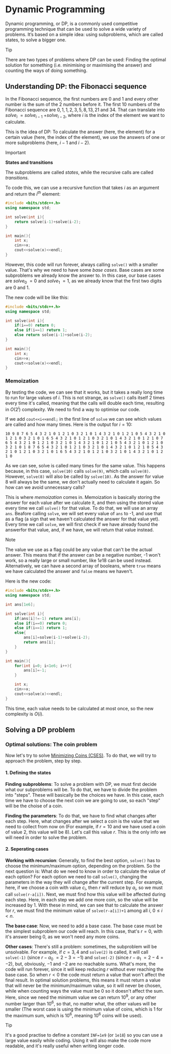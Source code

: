 # Dynamic Programming
Dynamic programming, or DP, is a commonly used competitive programming technique that can be used to solve a wide variety of problems. It’s based on a simple idea: using subproblems, which are called states, to solve a bigger one.

> [!TIP]
> There are two types of problems where DP can be used: Finding the optimal solution for something (i.e. minimising or maximising the answer) and counting the ways of doing something.

## Understanding DP: the Fibonacci sequence
In the Fibonacci sequence, the first numbers are 0 and 1 and every other number is the sum of the 2 numbers before it. The first 10 numbers of the Fibonacci sequence are $0, 1, 1, 2, 3, 5, 8, 13, 21$ and $34$. That can translate into $solve$<sub>$i$</sub> $= solve$<sub>$i-1$</sub> $+ solve$<sub>$i-2$</sub>, where $i$ is the index of the element we want to calculate.

This is the idea of DP: To calculate the answer (here, the element) for a certain value (here, the index of the element), we use the answers of one or more subproblems (here, $i-1$ and $i-2$).

> [!IMPORTANT]
> **States and transitions**
> 
> The subproblems are called *states*, while the recursive calls are called *transitions*.

To code this, we can use a recursive function that takes $i$ as an argument and return the $i$<sup>$th$</sup> element:
```cpp
#include <bits/stdc++.h>
using namespace std;

int solve(int i){
    return solve(i-1)+solve(i-2);
}

int main(){
    int x;
    cin>>x;
    cout<<solve(x)<<endl;
}
```

However, this code will run forever, always calling `solve()` with a smaller value. That's why we need to have some *base cases*. Base cases are some subproblems we already know the answer to. In this case, our base cases are $solve$<sub>$0$</sub> $=0$ and $solve$<sub>$1$</sub> $= 1$, as we already know that the first two digits are $0$ and $1$.

The new code will be like this:
```cpp
#include <bits/stdc++.h>
using namespace std;

int solve(int i){
    if(i==0) return 0;
    else if(i==1) return 1;
    else return solve(i-1)+solve(i-2);
}

int main(){
    int x;
    cin>>x;
    cout<<solve(x)<<endl;
}
```

### Memoization
By testing the code, we can see that it works, but it takes a really long time to run for large values of $i$. This is not strange, as `solve()` calls itself 2 times every time it's called, meaning that the calls will double each time, resulting in $O(2$<sup>$i$</sup>$)$ complexity. We need to find a way to optimise our code.

If we add `cout<<i<<endl;` in the first line of `solve` we can see which values are called and how many times. Here is the output for $i=10$:
```
10 9 8 7 6 5 4 3 2 1 0 1 2 1 0 3 2 1 0 1 4 3 2 1 0 1 2 1 0 5 4 3 2 1 0 1 2 1 0 3 2 1 0 1 6 5 4 3 2 1 0 1 2 1 0 3 2 1 0 1 4 3 2 1 0 1 2 1 0 7 6 5 4 3 2 1 0 1 2 1 0 3 2 1 0 1 4 3 2 1 0 1 2 1 0 5 4 3 2 1 0 1 2 1 0 3 2 1 0 1 8 7 6 5 4 3 2 1 0 1 2 1 0 3 2 1 0 1 4 3 2 1 0 1 2 1 0 5 4 3 2 1 0 1 2 1 0 3 2 1 0 1 6 5 4 3 2 1 0 1 2 1 0 3 2 1 0 1 4 3 2 1 0 1 2 1 0
```

As we can see, solve is called many times for the same value. This happens because, in this case, `solve(10)` calls `solve(9)`, which calls `solve(8)`. However, `solve(8)` will also be called by `solve(10)`. As the answer for value $8$ will always be the same, we don't actually need to calculate it again. So how can we avoid unnecessary calls?

This is where *memoization* comes in. Memoization is basically storing the answer for each value after we calculate it, and then using the stored value every time we call `solve()` for that value. To do that, we will use an array `ans`. Beafore calling `solve`, we will set every value of `ans` to -1, and use that as a flag (a sign that we haven't calculated the answer for that value yet). Every time we call `solve`, we will first check if we have already found the answerfor that value, and, if we have, we will return that value instead.

> [!NOTE]
> The value we use as a flag could be any value that can't be the actual answer. This means that if the answer can be a negative number, -1 won't work, so a really large or small number, like $1e18$ can be used instead. Alternatively, we can have a second array of booleans, where `true` means we have calculated the answer and `false` means we haven't.

Here is the new code:
```cpp
#include <bits/stdc++.h>
using namespace std;

int ans[1e6];

int solve(int i){
    if(ans[i]!=-1) return ans[i];
    else if(i==0) return 0;
    else if(i==1) return 1;
    else{
        ans[i]=solve(i-1)+solve(i-2);
        return ans[i];
    }
}

int main(){
    for(int i=0; i<1e6; i++){
        ans[i]=-1;
    }

    int x;
    cin>>x;
    cout<<solve(x)<<endl;
}
```

This time, each value needs to be calculated at most once, so the new complexity is $O(i)$.

## Solving a DP problem

### Optimal solutions: The coin problem
Now let's try to solve [Minimizing Coins (CSES)](https://cses.fi/problemset/task/1634). To do that, we will try to approach the problem, step by step.

#### 1. Defining the states
**Finding subproblems**: To solve a problem with DP, we must first decide what our subproblems will be. To do that, we have to divide the problem into "steps". These will basically be the choices we have. In this case, each time we have to choose the next coin we are going to use, so each "step" will be the choise of a coin.

**Finding the parameters**: To do that, we have to find what changes after each step. Here, what changes after we select a coin is the value that we need to collect from now on (For example, if $r=10$ and we have used a coin of value $2$, this value will be $8$). Let's call this value $r$. This is the only info we will need in order to solve the problem.

#### 2. Seperating cases
**Working with recursion**: Generally, to find the best option, `solve()` has to choose the minimum/maximum option, depending on the problem. So the next question is: What do we need to know in order to calculate the value of each option? For each option we need to call `solve()`, changing the parameters in the way they will change after the current step. For example, here, if we choose a coin with value $c$<sub>$i$</sub>, then $r$ will reduce by $a$<sub>$i$</sub>, so we must call `solve(r-a[i])`. Next, we must find how this value will be affected during each step. Here, in each step we add one more coin, so the value will be increased by $1$. With these in mind, we can see that to calculate the answer for $r$, we must find the minimum value of `solve(r-a[i])+1` among all $i$, $0 \leq i < n$.

**The base case**: Now, we need to add a base case. The base case must be the simplest subproblem our code will reach. In this case, that's $r=0$, with it's answer being $0$, as we won't need any more coins.

**Other cases**: There's still a problem: sometimes, the subproblem will be unsolvable. For example, if $c={3,4}$ and `solve(2)` is called, it will call `solve(-1)` (since $r-a$<sub>$0$</sub> $=2-3=-1$) and `solve(-2)` (since $r-a$<sub>$1$</sub> $=2-4=-2$), but, obviously, $-1$ and $-2$ are no reachable sums. What's more, the code will run forever, since it will keep reducing $r$ without ever reaching the base case. So when $r<0$ the code must return a value that won't affect the final result. In optimal solution problems, this means it must return a value that will never be the minimum/maximum value, so it will never be chosen, while when counting ways the value must be $0$ so it doesn't affect the sum. Here, since we need the minimum value we can return $10$<sup>$9$</sup>, or any other number larger than $10$<sup>$6$</sup>, so that, no matter what, the other values will be smaller (The worst case is using the minimum value of coins, which is $1$ for the maximum sum, which is $10$<sup>$6$</sup>, meaning $10$<sup>$6$</sup> coins will be used).

> [!TIP]
> It's a good practise to define a constant `INF=1e9` (or `1e18`) so you can use a large value easily while coding. Using it will also make the code more readable, and it's really useful when writing longer code.

